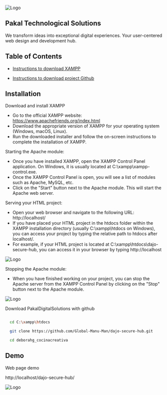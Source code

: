 
![Logo](https://locallity-logos.s3.us-west-1.amazonaws.com/icon-blue.png)


## Pakal Technological Solutions

We transform ideas into exceptional digital experiences. Your user-centered web design and development hub.



## Table of Contents

 - [ Instructions to download XAMPP ](https://www.apachefriends.org/index.html)

 - [Instructions to download project Github ](https://github.com/Global-Manu-Man/dajo-secure-hub.git)


## Installation




Download and install XAMPP

- Go to the official XAMPP website: https://www.apachefriends.org/index.html
- Download the appropriate version of XAMPP for your operating system (Windows, macOS, Linux).
- Run the downloaded installer and follow the on-screen instructions to complete the installation of XAMPP.


Starting the Apache module:

- Once you have installed XAMPP, open the XAMPP Control Panel application. On Windows, it is usually located at C:\xampp\xampp-control.exe.
- Once the XAMPP Control Panel is open, you will see a list of modules such as Apache, MySQL, etc.
- Click on the "Start" button next to the Apache module. This will start the Apache web server.


Serving your HTML project:

- Open your web browser and navigate to the following URL: http://localhost/
- If you have placed your HTML project in the htdocs folder within the XAMPP installation directory (usually C:\xampp\htdocs on Windows), you can access your project by typing the relative path to htdocs after localhost/.
- For example, if your HTML project is located at C:\xampp\htdocs\dajo-secure-hub, you can access it in your browser by typing http://localhost

![Logo](https://locallity-logos.s3.us-west-1.amazonaws.com/EN_XAMPP_Control_Panel_1.png)

Stopping the Apache module:

- When you have finished working on your project, you can stop the Apache server from the XAMPP Control Panel by clicking on the "Stop" button next to the Apache module.


![Logo](https://locallity-logos.s3.us-west-1.amazonaws.com/EN_XAMPP_Control_Panel_2.png)


Download PakalDigitalSolutions with github

```bash

  cd C:\xampp\htdocs

  git clone https://github.com/Global-Manu-Man/dajo-secure-hub.git

  cd deborahg_cocinacreativa


```

## Demo

Web page demo

http://localhost/dajo-secure-hub/


![Logo](https://locallity-logos.s3.us-west-1.amazonaws.com/Screenshot_10.png)



    


